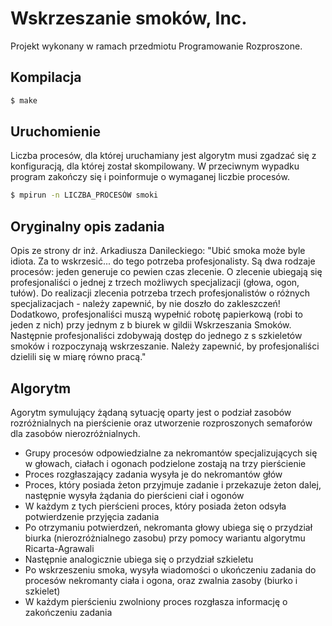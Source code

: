 # Wskrzeszanie smoków, Inc.
Projekt wykonany w ramach przedmiotu Programowanie Rozproszone.

## Kompilacja
```bash
$ make
```

## Uruchomienie
Liczba procesów, dla której uruchamiany jest algorytm musi zgadzać się z konfiguracją, dla której został skompilowany. W przeciwnym wypadku program zakończy się i poinformuje o wymaganej liczbie procesów.

```bash
$ mpirun -n LICZBA_PROCESÓW smoki
```

## Oryginalny opis zadania
Opis ze strony dr inż. Arkadiusza Danileckiego:
"Ubić smoka może byle idiota. Za to wskrzesić... do tego potrzeba profesjonalisty. Są dwa rodzaje procesów: jeden generuje co pewien czas zlecenie. O zlecenie ubiegają się profesjonaliści o jednej z trzech możliwych specjalizacji (głowa, ogon, tułów). Do realizacji zlecenia potrzeba trzech profesjonalistów o różnych specjalizacjach - należy zapewnić, by nie doszło do zakleszczeń! Dodatkowo, profesjonaliści muszą wypełnić robotę papierkową (robi to jeden z nich) przy jednym z b biurek w gildii Wskrzeszania Smoków. Następnie profesjonaliści zdobywają dostęp do jednego z s szkieletów smoków i rozpoczynają wskrzeszanie. Należy zapewnić, by profesjonaliści dzielili się w miarę równo pracą."

## Algorytm
Agorytm symulujący żądaną sytuację oparty jest o podział zasobów rozróżnialnych na pierścienie oraz utworzenie rozproszonych semaforów dla zasobów nierozróżnialnych.
- Grupy procesów odpowiedzialne za nekromantów specjalizujących się w głowach, ciałach i ogonach podzielone zostają na trzy pierścienie
- Proces rozgłaszający zadania wysyła je do nekromantów głów
- Proces, który posiada żeton przyjmuje zadanie i przekazuje żeton dalej, następnie wysyła żądania do pierścieni ciał i ogonów
- W każdym z tych pierścieni proces, który posiada żeton odsyła potwierdzenie przyjęcia zadania
- Po otrzymaniu potwierdzeń, nekromanta głowy ubiega się o przydział biurka (nierozróżnialnego zasobu) przy pomocy wariantu algorytmu Ricarta-Agrawali
- Następnie analogicznie ubiega się o przydział szkieletu
- Po wskrzeszeniu smoka, wysyła wiadomości o ukończeniu zadania do procesów nekromanty ciała i ogona, oraz zwalnia zasoby (biurko i szkielet)
- W każdym pierścieniu zwolniony proces rozgłasza informację o zakończeniu zadania
